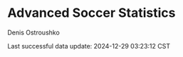 # Advanced Soccer Statistics
Denis Ostroushko

<!-- gfm -->

Last successful data update: 2024-12-29 03:23:12 CST
